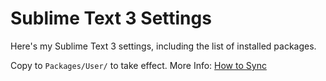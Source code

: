 # Sublime Text 3 Settings
Here's my Sublime Text 3 settings, including the list of installed packages.

Copy to `Packages/User/` to take effect.
More Info: [How to Sync](https://packagecontrol.io/docs/syncing)
